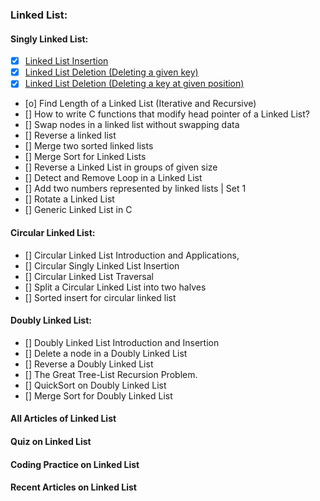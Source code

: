 ### Linked List:

#### Singly Linked List:
 
 - [x]  [Linked List Insertion](https://www.geeksforgeeks.org/linked-list-set-3-deleting-node/)
 - [x]  [Linked List Deletion (Deleting a given key)](https://www.geeksforgeeks.org/delete-a-linked-list-node-at-a-given-position/)
 - [x]  [Linked List Deletion (Deleting a key at given position)](https://www.geeksforgeeks.org/delete-a-linked-list-node-at-a-given-position/)
 - [o]  Find Length of a Linked List (Iterative and Recursive)
 - []  How to write C functions that modify head pointer of a Linked List?
 - []  Swap nodes in a linked list without swapping data
 - []  Reverse a linked list
 - []  Merge two sorted linked lists
 - []  Merge Sort for Linked Lists
 - []  Reverse a Linked List in groups of given size
 - []  Detect and Remove Loop in a Linked List
 - []  Add two numbers represented by linked lists | Set 1
 - []  Rotate a Linked List
 - []  Generic Linked List in C

#### Circular Linked List:

 - []  Circular Linked List Introduction and Applications,
 - []  Circular Singly Linked List Insertion
 - []  Circular Linked List Traversal
 - []  Split a Circular Linked List into two halves
 - []  Sorted insert for circular linked list

#### Doubly Linked List:
 - [] Doubly Linked List Introduction and Insertion
 - [] Delete a node in a Doubly Linked List
 - [] Reverse a Doubly Linked List
 - [] The Great Tree-List Recursion Problem.
 - [] QuickSort on Doubly Linked List
 - [] Merge Sort for Doubly Linked List

#### All Articles of Linked List
#### Quiz on Linked List
#### Coding Practice on Linked List
#### Recent Articles on Linked List
